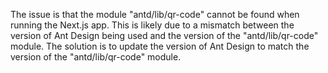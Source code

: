 The issue is that the module "antd/lib/qr-code" cannot be found when running the Next.js app. This is likely due to a mismatch between the version of Ant Design being used and the version of the "antd/lib/qr-code" module. The solution is to update the version of Ant Design to match the version of the "antd/lib/qr-code" module.
